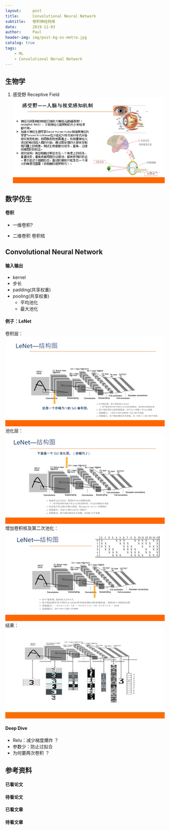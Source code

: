 ```yaml
---
layout:     post
title:      Convolutional Neural Network
subtitle:   卷积神经网络
date:       2019-11-03
author:     Paul
header-img: img/post-bg-os-metro.jpg
catalog: true
tags:
    - ML
    - Convolutional Nerual Network
---
```

## 生物学

1. 感受野 Receptive Field
![LeNet](/img/post-cnn-receptive-field.jpg)

## 数学仿生
#### 卷积
- 一维卷积?
  
- 二维卷积 卷积核

## Convolutional Neural Network
#### 输入输出
- kernel
- 步长
- padding(共享权重)
- pooling(共享权重)
  - 平均池化
  - 最大池化

#### 例子：LeNet
卷积层：
![LeNet](/img/post-cnn-lenet.jpg)
池化层：
![LeNet](/img/post-cnn-lenet-2.jpg)
增加卷积核及第二次池化：
![LeNet](/img/post-cnn-lenet-3.jpg)
结果：
![LeNet](/img/post-cnn-lenet-result.jpg)

#### Deep Dive
- Relu：减少梯度爆炸 ？
- 参数少：防止过拟合
- 为何要两次卷积 ？

## 参考资料

#### 已看论文

#### 待看论文

#### 已看文章

#### 待看文章
